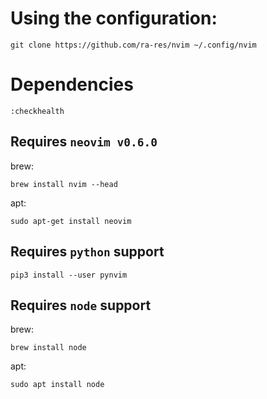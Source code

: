 # Using the configuration:


```console
git clone https://github.com/ra-res/nvim ~/.config/nvim
```

# Dependencies

```console
:checkhealth
```

## Requires `neovim v0.6.0`

brew:
```console
brew install nvim --head
```

apt:
```console
sudo apt-get install neovim
```

## Requires `python` support

```console
pip3 install --user pynvim
```

## Requires `node` support

brew:
```console
brew install node
```

apt:
```console
sudo apt install node
```
